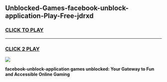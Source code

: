 
## Unblocked-Games-facebook-unblock-application-Play-Free-jdrxd
<h3>
<a href="https://premium76.site?title=facebook-unblock-application&ref=10A">CLICK TO PLAY</a></h3>
<hr>

<h3>
<a href="https://premium76.site?title=facebook-unblock-application&ref=10A">CLICK 2 PLAY</a>
  
</h3>

<a href="https://premium76.site?title=facebook-unblock-application&ref=10A"><img src="https://clearcache.store/games.png"></a>


**facebook-unblock-application games unblocked: Your Gateway to Fun and Accessible Online Gaming**
